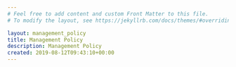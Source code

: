 ```yaml
---
# Feel free to add content and custom Front Matter to this file.
# To modify the layout, see https://jekyllrb.com/docs/themes/#overriding-theme-defaults

layout: management_policy
title: Management Policy
description: Management Policy
created: 2019-08-12T09:43:10+00:00
---
```

